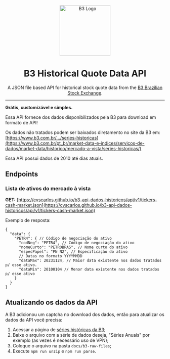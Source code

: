 <div align="center"><img alt="B3 Logo" src="https://upload.wikimedia.org/wikipedia/commons/d/d7/B3_logo.png" width="160" /></div>

<h1 align="center">B3 Historical Quote Data API</h1>
<p align="center">A JSON file based API for historical stock quote data from the <a href="http://www.b3.com.br/en_us/" target="_blank">B3 Brazilian Stock Exchange</a>.</p>

---

**Grátis, customizável e simples.**

Essa API fornece dos dados disponibilizados pela B3 para download em formato de API!

Os dados não tratados podem ser baixados diretamento no site da B3 em: [https://www.b3.com.br/.../series-historicas](https://www.b3.com.br/pt_br/market-data-e-indices/servicos-de-dados/market-data/historico/mercado-a-vista/series-historicas/)

Essa API possui dados de 2010 até dias atuais.

## Endpoints

### Lista de ativos do mercado à vista
**GET:** [https://cvscarlos.github.io/b3-api-dados-historicos/api/v1/tickers-cash-market.json](https://cvscarlos.github.io/b3-api-dados-historicos/api/v1/tickers-cash-market.json)

Exemplo de resposta:
```jsonc
{
  "data": {
    "PETR4": { // Código de negociação do ativo
      "codNeg": "PETR4", // Código de negociação do ativo
      "nomeCurto": "PETROBRAS", // Nome curto do ativo
      "especPapel": "PN N2", // Especificação do ativo
      // Datas no formato YYYYMMDD
      "dataMax": 20231124, // Maior data existente nos dados tratados p/ esse ativo. 
      "dataMin": 20100104 // Menor data existente nos dados tratados p/ esse ativo
    }
  }
}
```

## Atualizando os dados da API

A B3 adicionou um captcha no download dos dados, então para atualizar os dados da API você precisa:
1. Acessar a página de [séries históricas da B3](https://www.b3.com.br/pt_br/market-data-e-indices/servicos-de-dados/market-data/historico/mercado-a-vista/series-historicas/);
2. Baixe o arquivo com a série de dados deseja, "Séries Anuais" por exemplo (as vezes é necessário uso de VPN);
3. Coloque o arquivo na pasta `docs/b3-raw-files`;
4. Execute `npm run unzip` e `npm run parse`.
